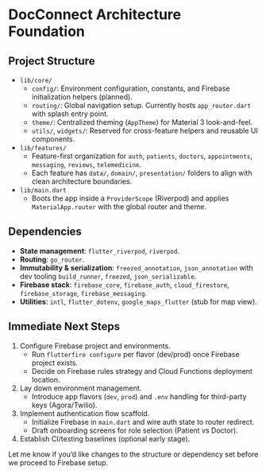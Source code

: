 # DocConnect Architecture Foundation

## Project Structure
- `lib/core/`
  - `config/`: Environment configuration, constants, and Firebase initialization helpers (planned).
  - `routing/`: Global navigation setup. Currently hosts `app_router.dart` with splash entry point.
  - `theme/`: Centralized theming (`AppTheme`) for Material 3 look-and-feel.
  - `utils/`, `widgets/`: Reserved for cross-feature helpers and reusable UI components.
- `lib/features/`
  - Feature-first organization for `auth`, `patients`, `doctors`, `appointments`, `messaging`, `reviews`, `telemedicine`.
  - Each feature has `data/`, `domain/`, `presentation/` folders to align with clean architecture boundaries.
- `lib/main.dart`
  - Boots the app inside a `ProviderScope` (Riverpod) and applies `MaterialApp.router` with the global router and theme.

## Dependencies
- **State management**: `flutter_riverpod`, `riverpod`.
- **Routing**: `go_router`.
- **Immutability & serialization**: `freezed_annotation`, `json_annotation` with dev tooling `build_runner`, `freezed`, `json_serializable`.
- **Firebase stack**: `firebase_core`, `firebase_auth`, `cloud_firestore`, `firebase_storage`, `firebase_messaging`.
- **Utilities**: `intl`, `flutter_dotenv`, `google_maps_flutter` (stub for map view).

## Immediate Next Steps
1. Configure Firebase project and environments.
   - Run `flutterfire configure` per flavor (dev/prod) once Firebase project exists.
   - Decide on Firebase rules strategy and Cloud Functions deployment location.
2. Lay down environment management.
   - Introduce app flavors (`dev`, `prod`) and `.env` handling for third-party keys (Agora/Twilio).
3. Implement authentication flow scaffold.
   - Initialize Firebase in `main.dart` and wire auth state to router redirect.
   - Draft onboarding screens for role selection (Patient vs Doctor).
4. Establish CI/testing baselines (optional early stage).

Let me know if you’d like changes to the structure or dependency set before we proceed to Firebase setup.
